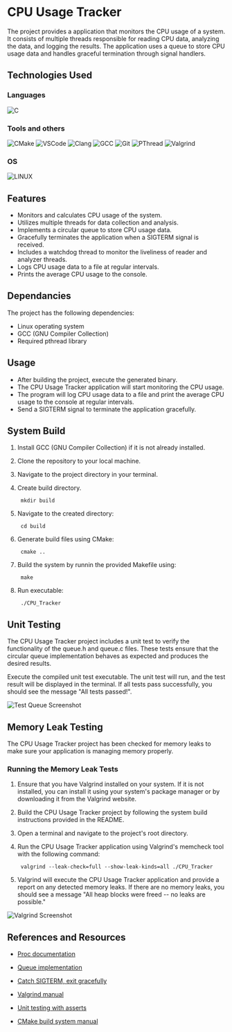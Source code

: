
# CPU Usage Tracker

The project provides a application that monitors the CPU usage of a system. It consists of multiple threads responsible for reading CPU data, analyzing the data, and logging the results. The application uses a queue to store CPU usage data and handles graceful termination through signal handlers.

## Technologies Used

### Languages
![C](https://img.shields.io/badge/c-%2300599C.svg?style=for-the-badge&logo=c&logoColor=white)
### Tools and others
![CMake](https://img.shields.io/badge/CMake-%23008FBA.svg?style=for-the-badge&logo=cmake&logoColor=white) ![VSCode](https://img.shields.io/badge/VSCode-007ACC?style=for-the-badge)  ![Clang](https://img.shields.io/badge/clang-2B7489?style=for-the-badge) ![GCC](https://img.shields.io/badge/gcc-CD853F?style=for-the-badge) ![Git](https://img.shields.io/badge/Git-FF0000?style=for-the-badge) ![PThread](https://img.shields.io/badge/pthread-222222?style=for-the-badge) ![Valgrind](https://img.shields.io/badge/Valgrind-008000?style=for-the-badge) 
### OS
![LINUX](https://img.shields.io/badge/Linux-FCC624?style=for-the-badge&logo=linux&logoColor=black) 
 
## Features

* Monitors and calculates CPU usage of the system.
* Utilizes multiple threads for data collection and analysis.
* Implements a circular queue to store CPU usage data.
* Gracefully terminates the application when a SIGTERM signal is received.
* Includes a watchdog thread to monitor the liveliness of reader and analyzer threads.
* Logs CPU usage data to a file at regular intervals.
* Prints the average CPU usage to the console.

## Dependancies

The project has the following dependencies:

* Linux operating system
* GCC (GNU Compiler Collection)
* Required pthread library

## Usage

* After building the project, execute the generated binary.
* The CPU Usage Tracker application will start monitoring the CPU usage.
* The program will log CPU usage data to a file and print the average CPU usage to the console at regular intervals.
* Send a SIGTERM signal to terminate the application gracefully.

## System Build

1. Install GCC (GNU Compiler Collection) if it is not already installed.
2. Clone the repository to your local machine.
3. Navigate to the project directory in your terminal.
4. Create build directory.

        mkdir build
5. Navigate to the created directory:

        cd build
6. Generate build files using CMake:

        cmake ..
7. Build the system by runnin the provided Makefile using:

        make
8. Run executable:

        ./CPU_Tracker
## Unit Testing

The CPU Usage Tracker project includes a unit test to verify the functionality of the queue.h and queue.c files. These tests ensure that the circular queue implementation behaves as expected and produces the desired results.

Execute the compiled unit test executable. The unit test will run, and the test result will be displayed in the terminal. If all tests pass successfully, you should see the message "All tests passed!".

![Test Queue Screenshot](https://i.imgur.com/pPvE04W.png)

## Memory Leak Testing

The CPU Usage Tracker project has been checked for memory leaks to make sure your application is managing memory properly.

### Running the Memory Leak Tests

1. Ensure that you have Valgrind installed on your system. If it is not installed, you can install it using your system's package manager or by downloading it from the Valgrind website.
2. Build the CPU Usage Tracker project by following the system build instructions provided in the README.
3. Open a terminal and navigate to the project's root directory.
4. Run the CPU Usage Tracker application using Valgrind's memcheck tool with the following command:

        valgrind --leak-check=full --show-leak-kinds=all ./CPU_Tracker

5. Valgrind will execute the CPU Usage Tracker application and provide a report on any detected memory leaks. If there are no memory leaks, you should see a message  "All heap blocks were freed -- no leaks are possible."

![Valgrind Screenshot](https://i.imgur.com/GJ3pSTU.png)

## References and Resources

* [Proc documentation](https://www.kernel.org/doc/Documentation/filesystems/proc.txt)

* [Queue implementation](https://www.youtube.com/watch?v=FcIubL92gaI)

* [Catch SIGTERM, exit gracefully](https://airtower.wordpress.com/2010/06/16/catch-sigterm-exit-gracefully/)

* [Valgrind manual](https://valgrind.org/docs/manual/quick-start.html)

* [Unit testing with asserts](http://www.electronvector.com/blog/unit-testing-with-asserts)

* [CMake build system manual](https://cmake.org/cmake/help/latest/manual/cmake-buildsystem.7.html)
